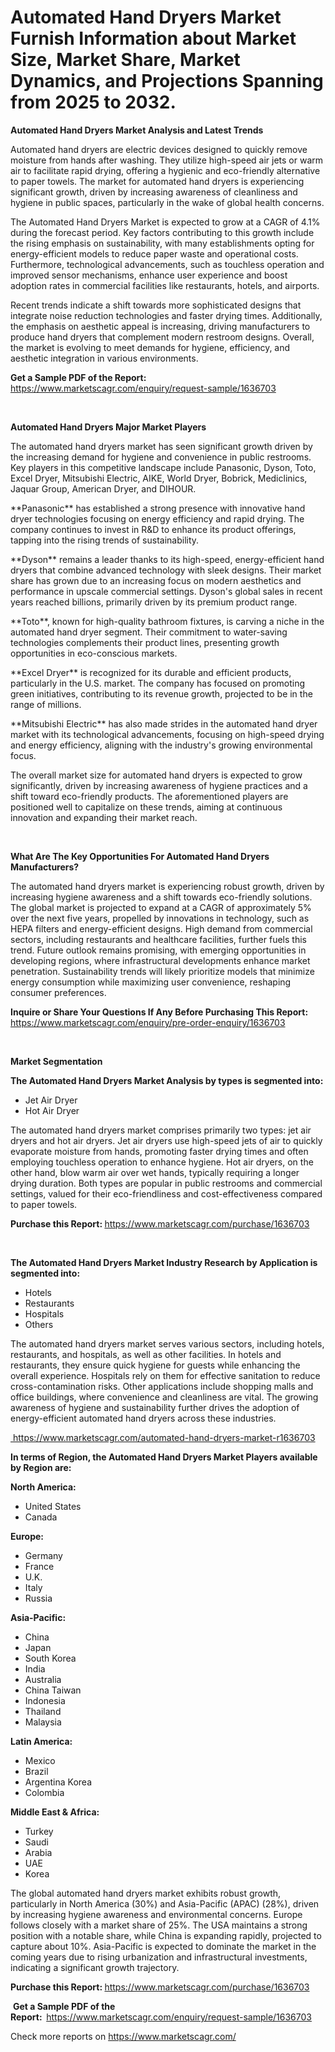 <p><h1>Automated Hand Dryers Market Furnish Information about Market Size, Market Share, Market Dynamics, and Projections Spanning from 2025 to 2032.</h1></p><p><strong>Automated Hand Dryers Market Analysis and Latest Trends</strong></p>
<p><p>Automated hand dryers are electric devices designed to quickly remove moisture from hands after washing. They utilize high-speed air jets or warm air to facilitate rapid drying, offering a hygienic and eco-friendly alternative to paper towels. The market for automated hand dryers is experiencing significant growth, driven by increasing awareness of cleanliness and hygiene in public spaces, particularly in the wake of global health concerns.</p><p>The Automated Hand Dryers Market is expected to grow at a CAGR of 4.1% during the forecast period. Key factors contributing to this growth include the rising emphasis on sustainability, with many establishments opting for energy-efficient models to reduce paper waste and operational costs. Furthermore, technological advancements, such as touchless operation and improved sensor mechanisms, enhance user experience and boost adoption rates in commercial facilities like restaurants, hotels, and airports.</p><p>Recent trends indicate a shift towards more sophisticated designs that integrate noise reduction technologies and faster drying times. Additionally, the emphasis on aesthetic appeal is increasing, driving manufacturers to produce hand dryers that complement modern restroom designs. Overall, the market is evolving to meet demands for hygiene, efficiency, and aesthetic integration in various environments.</p></p>
<p><strong>Get a Sample PDF of the Report:&nbsp;</strong> <a href="https://www.marketscagr.com/enquiry/request-sample/1636703?utm_campaign=3045&utm_medium=2&utm_source=Github&utm_content=ia&utm_term=06032025&utm_id=automated-hand-dryers">https://www.marketscagr.com/enquiry/request-sample/1636703</a></p>
<p>&nbsp;</p>
<p><strong>Automated Hand Dryers Major Market Players</strong></p>
<p><p>The automated hand dryers market has seen significant growth driven by the increasing demand for hygiene and convenience in public restrooms. Key players in this competitive landscape include Panasonic, Dyson, Toto, Excel Dryer, Mitsubishi Electric, AIKE, World Dryer, Bobrick, Mediclinics, Jaquar Group, American Dryer, and DIHOUR.</p><p>**Panasonic** has established a strong presence with innovative hand dryer technologies focusing on energy efficiency and rapid drying. The company continues to invest in R&D to enhance its product offerings, tapping into the rising trends of sustainability.</p><p>**Dyson** remains a leader thanks to its high-speed, energy-efficient hand dryers that combine advanced technology with sleek designs. Their market share has grown due to an increasing focus on modern aesthetics and performance in upscale commercial settings. Dyson's global sales in recent years reached billions, primarily driven by its premium product range.</p><p>**Toto**, known for high-quality bathroom fixtures, is carving a niche in the automated hand dryer segment. Their commitment to water-saving technologies complements their product lines, presenting growth opportunities in eco-conscious markets.</p><p>**Excel Dryer** is recognized for its durable and efficient products, particularly in the U.S. market. The company has focused on promoting green initiatives, contributing to its revenue growth, projected to be in the range of millions.</p><p>**Mitsubishi Electric** has also made strides in the automated hand dryer market with its technological advancements, focusing on high-speed drying and energy efficiency, aligning with the industry's growing environmental focus. </p><p>The overall market size for automated hand dryers is expected to grow significantly, driven by increasing awareness of hygiene practices and a shift toward eco-friendly products. The aforementioned players are positioned well to capitalize on these trends, aiming at continuous innovation and expanding their market reach.</p></p>
<p>&nbsp;</p>
<p><strong>What Are The Key Opportunities For Automated Hand Dryers Manufacturers?</strong></p>
<p><p>The automated hand dryers market is experiencing robust growth, driven by increasing hygiene awareness and a shift towards eco-friendly solutions. The global market is projected to expand at a CAGR of approximately 5% over the next five years, propelled by innovations in technology, such as HEPA filters and energy-efficient designs. High demand from commercial sectors, including restaurants and healthcare facilities, further fuels this trend. Future outlook remains promising, with emerging opportunities in developing regions, where infrastructural developments enhance market penetration. Sustainability trends will likely prioritize models that minimize energy consumption while maximizing user convenience, reshaping consumer preferences.</p></p>
<p><strong>Inquire or Share Your Questions If Any Before Purchasing This Report:</strong> <a href="https://www.marketscagr.com/enquiry/pre-order-enquiry/1636703?utm_campaign=3045&utm_medium=2&utm_source=Github&utm_content=ia&utm_term=06032025&utm_id=automated-hand-dryers">https://www.marketscagr.com/enquiry/pre-order-enquiry/1636703</a></p>
<p>&nbsp;</p>
<p><strong>Market Segmentation</strong></p>
<p><strong>The Automated Hand Dryers Market Analysis by types is segmented into:</strong></p>
<p><ul><li>Jet Air Dryer</li><li>Hot Air Dryer</li></ul></p>
<p><p>The automated hand dryers market comprises primarily two types: jet air dryers and hot air dryers. Jet air dryers use high-speed jets of air to quickly evaporate moisture from hands, promoting faster drying times and often employing touchless operation to enhance hygiene. Hot air dryers, on the other hand, blow warm air over wet hands, typically requiring a longer drying duration. Both types are popular in public restrooms and commercial settings, valued for their eco-friendliness and cost-effectiveness compared to paper towels.</p></p>
<p><strong>Purchase this Report:&nbsp;</strong><a href="https://www.marketscagr.com/purchase/1636703?utm_campaign=3045&utm_medium=2&utm_source=Github&utm_content=ia&utm_term=06032025&utm_id=automated-hand-dryers">https://www.marketscagr.com/purchase/1636703</a></p>
<p>&nbsp;</p>
<p><strong>The Automated Hand Dryers Market Industry Research by Application is segmented into:</strong></p>
<p><ul><li>Hotels</li><li>Restaurants</li><li>Hospitals</li><li>Others</li></ul></p>
<p><p>The automated hand dryers market serves various sectors, including hotels, restaurants, and hospitals, as well as other facilities. In hotels and restaurants, they ensure quick hygiene for guests while enhancing the overall experience. Hospitals rely on them for effective sanitation to reduce cross-contamination risks. Other applications include shopping malls and office buildings, where convenience and cleanliness are vital. The growing awareness of hygiene and sustainability further drives the adoption of energy-efficient automated hand dryers across these industries.</p></p>
<p><a href="https://www.marketscagr.com/automated-hand-dryers-market-r1636703?utm_campaign=3045&utm_medium=2&utm_source=Github&utm_content=ia&utm_term=06032025&utm_id=automated-hand-dryers">&nbsp;https://www.marketscagr.com/automated-hand-dryers-market-r1636703</a></p>
<p><strong>In terms of Region, the Automated Hand Dryers Market Players available by Region are:</strong></p>
<p>
    <p> <strong> North America: </strong>
        <ul>
            <li>United States</li>
            <li>Canada</li>
        </ul>
        </p> 
    <p> <strong> Europe: </strong>
        <ul>
            <li>Germany</li>
            <li>France</li>
            <li>U.K.</li>
            <li>Italy</li>
            <li>Russia</li>
        </ul>
        </p> 
    <p> <strong> Asia-Pacific: </strong>
        <ul>
            <li>China</li>
            <li>Japan</li>
            <li>South Korea</li>
            <li>India</li>
            <li>Australia</li>
            <li>China Taiwan</li>
            <li>Indonesia</li>
            <li>Thailand</li>
            <li>Malaysia</li>
        </ul>
        </p> 
    <p> <strong> Latin America: </strong>
        <ul>
            <li>Mexico</li>
            <li>Brazil</li>
            <li>Argentina Korea</li>
            <li>Colombia</li>
        </ul>
        </p> 
    <p> <strong> Middle East & Africa: </strong>
        <ul>
            <li>Turkey</li>
            <li>Saudi</li>
            <li>Arabia</li>
            <li>UAE</li>
            <li>Korea</li>
        </ul>
    </p>
    </p>
<p><p>The global automated hand dryers market exhibits robust growth, particularly in North America (30%) and Asia-Pacific (APAC) (28%), driven by increasing hygiene awareness and environmental concerns. Europe follows closely with a market share of 25%. The USA maintains a strong position with a notable share, while China is expanding rapidly, projected to capture about 10%. Asia-Pacific is expected to dominate the market in the coming years due to rising urbanization and infrastructural investments, indicating a significant growth trajectory.</p></p>
<p><strong>Purchase this Report: </strong><a href="https://www.marketscagr.com/purchase/1636703?utm_campaign=3045&utm_medium=2&utm_source=Github&utm_content=ia&utm_term=06032025&utm_id=automated-hand-dryers">https://www.marketscagr.com/purchase/1636703</a></p>
<p>&nbsp;<strong>Get a Sample PDF of the Report:&nbsp;&nbsp;</strong><a href="https://www.marketscagr.com/enquiry/request-sample/1636703?utm_campaign=3045&utm_medium=2&utm_source=Github&utm_content=ia&utm_term=06032025&utm_id=automated-hand-dryers">https://www.marketscagr.com/enquiry/request-sample/1636703</a></p>
<p><strong></strong></p>
<p>Check more reports on <a href="https://www.marketscagr.com/?utm_campaign=3045&utm_medium=2&utm_source=Github&utm_content=ia&utm_term=06032025&utm_id=automated-hand-dryers">https://www.marketscagr.com/</a></p>